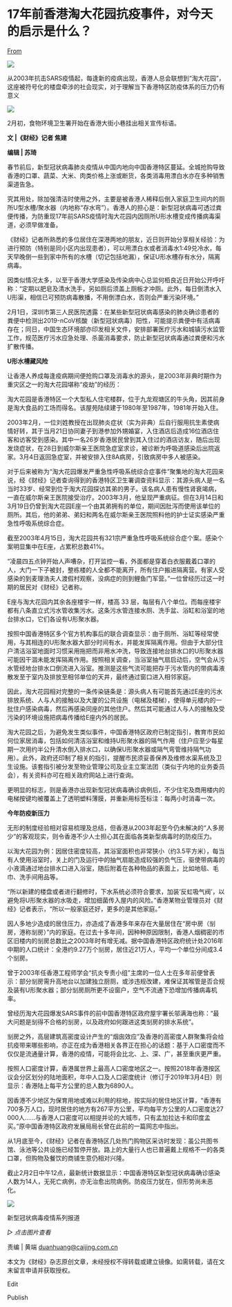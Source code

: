 # 17年前香港淘大花园抗疫事件，对今天的启示是什么？

[From](https://mp.weixin.qq.com/s/Nh0Hp8HrYRftfB6SZVW6Fg)  

![](https://res.cloudinary.com/dqvsulqdb/image/upload/v1580995614/ilst8ptd4jhqn1id8eib.gif)

从2003年抗击SARS疫情起，每逢新的疫病出现，香港人总会联想到“淘大花园”，这座被符号化的楼盘牵涉的社会现实，对于理解当下香港特区防疫体系的压力仍有意义  

![](https://res.cloudinary.com/dqvsulqdb/image/upload/v1580995615/vy5hxp4y4lqxqqo8gudn.jpg)

2月初，食物环境卫生署开始在香港大街小巷挂出相关宣传标语。

**文 |《财经》记者 焦建**

**编辑 | 苏琦**

春节前后，新型冠状病毒肺炎疫情从中国内地向中国香港特区蔓延。全城抢购导致香港的口罩、蔬菜、大米、肉类价格上涨或断货，各类消毒用漂白水亦在多种销售渠道告急。

究其用处，除加强清洁时使用之外，主要是被香港人稀释后倒入家庭卫生间内的厕所U型水槽/聚水器（内地称“存水弯”）。香港人的担心是：新型冠状病毒可透过粪便传播，为防重现17年前SARS疫情时淘大花园内因厕所U形水槽变成传播病毒渠道，必须早做准备。

《财经》记者所熟悉的多位居住在深港两地的朋友，近日则开始分享相关经验：为进行预防（特别是同小区内出现患者），可以用漂白水或者消毒水1:49兑冷水，每天早晚倒一些到家中所有的水槽（切记包括地漏），保证U形水槽存有水分，隔离病毒。

因类似情况太多，以至于香港大学感染及传染病中心总监何栢良近日开始公开呼吁称：“定期以肥皂及清水洗手，另如厕后须盖上厕板才冲厕。此外，每日倒清水入U形渠，相信已可预防病毒散播，不用倒漂白水，否则会严重污染环境。”

2月1日，深圳市第三人民医院透露：在某些新型冠状病毒感染的肺炎确诊患者的粪便中检测出2019-nCoV核酸（新型冠状病毒）阳性，可能提示粪便中有活病毒存在；同日，中国生态环境部亦印发相关文件，安排部署医疗污水和城镇污水监管工作，规范医疗污水应急处理、杀菌消毒要求，防止新型冠状病毒通过粪便和污水扩散传播。

**U形水槽藏风险**

让香港人养成每逢疫病期间便抢购口罩及消毒水的源头，是2003年非典时期作为重灾区之一的淘大花园堪称“疫劫”的经历：

淘大花园是香港特区一个大型私人住宅楼群，位于九龙观塘区的牛头角，因其前身是淘大食品的工场而得名。该屋苑陆续建于1980年至1987年，1981年开始入住。

2003年2月，一位刘姓教授在出现肺炎症状（实为非典）后自行服用抗生素使病情好转，其于当月21日协同妻子到港参加外甥婚宴，入住酒店后造成16位酒店住客和访客受到感染。其中一名26岁香港居民曾到其入住过的酒店访友，随后出现发烧症状，在28日到威尔斯亲王医院急症室求诊，被诊断为呼吸道感染后出院返家。3月4日返回急症室，并被安排入住8A病房，引致病房中多人被感染。

对于后来被称为“淘大花园爆发严重急性呼吸系统综合症事件”聚集地的淘大花园来说，经《财经》记者查询得到的香港特区卫生署调查资料显示：其源头病人是一名当时33岁、经常到位于淘大花园探访其弟的男子。该名病人患有慢性肾衰竭病，一直在威尔斯亲王医院接受治疗。2003年3月，他呈现严重病征。但在3月14日和3月19日仍曾到淘大花园E座一个由其弟拥有的单位，期间因肚泻而使用该单位的厕所。其后，他的弟弟、弟妇和两名在威尔斯亲王医院照料他的护士证实感染严重急性呼吸系统综合症。

截至2003年4月15日，淘大花园共有321宗严重急性呼吸系统综合症个案。感染个案明显集中在E座，占累积总数41%。

“凌晨四五点钟开始人声嘈杂，打开监控一看，外面都是穿着白衣服戴着口罩的人，大门一下子被封，整栋楼的人全都不能离开，所有住户搬进隔离营。有家人受感染的到麦理浩夫人渡假村观察，没病症的则到鲤鱼门军营。”一位曾经历过这一时期的居民对《财经》记者称。

E座与淘大花园内其余各座楼宇一样，楼高 33 层，每层有八个单位。而每座楼宇都有八条直立式污水管收集污水。这条污水管连接水厕、洗手盆、浴缸和浴室的地台排水口，它们各设有U形聚水器。

按照中国香港特区多个官方机构事后的联合调查显示：由于厕所、浴缸等经常使用，与其相连的U形聚水器大部分时间有水，并能发挥隔离作用。但由于大部分住户清洁浴室地面时习惯采用拖把而非用水冲洗，导致连接地台排水口的U形聚水器可能因干涸未能发挥隔离作用。按照相关调查，当浴室抽气扇启动后，空气会从污水管经地台排水口倒流进入浴室。推测是这些气流可能把存于污水管内的带病毒液散发至于室内及排放至相邻单位的天井，最终通过窗口进入相邻家庭。

因此，淘大花园相对完整的一条传染链条是：源头病人有可能首先通过E座的污水排放系统、人与人的接触以及大厦的公共设施（电梯及楼梯），使得单元楼内的一批住户感染病毒，然后再感染同座的其他住户。然后其可能通过人与人的接触及受污染的环境设施把病毒传播给E座内外的居民。

淘大花园之后，为避免发生类似事件，中国香港特区政府已制定指引，教育市民如何位家居消毒，包括如何清洁浴室和维持U形聚水器的隔气作用（住户应至少每星期一次用约半公升清水倒入排水口，以确保U形聚水器或隔气弯管维持隔气功用）。此外，政府还印制了相关的指引，提醒市民须妥善保养及维修水渠系统及卫生设施。该套指引被分发至物业管理公司及业主立案法团（类似于内地的业务委员会），有关资料亦可在相关政府网站上进行查询。

更明显的标志，则是香港亦出现新型冠状病毒确诊病例后，不少住宅及商用楼内的电梯按键均被覆盖上了透明塑料薄膜，并重新用标签标注：每两小时消毒一次。

**今年防疫新压力**

无形的制度经验相对容易梳理及总结，但香港从2003年起至今仍未解决的“人多房少”的客观现实，则令香港不少人士担心其在面临各类新型病毒时的防疫压力。

以淘大花园为例：因居住密度较高，其浴室面积也非常狭小（约3.5平方米），每当有人使用浴室时，关上的门及运行中的抽气扇能造成较强的负气压，驱使带病毒的小液滴通过地台排水口进入浴室，随后附着在各种物品的表面上，比如地毯、毛巾、洗手间用品等。

“所以新建的楼盘或者进行翻修时，下水系统必须符合要求，加装‘反虹吸气阀’，以避免将U形聚水器的水吸走，增加细菌传入屋内的风险。”香港某物业管理员对《财经》记者表示，“所以一般家庭还好，更多的是其他家庭。”

因人多地少造成的居住压力，亦造成了香港多年来存在大量居住在“房中房（㓥房，港称㓥房）”内的家庭。在过去十多年间，因种种原因限制，香港人烟稠密的市区旧楼内的㓥房总数比之2003年时有增无减。据中国香港特区政府统计处2016年中期的人口统计：全港约9.27万个㓥房，居住近21万人，平均一个单位分间成3.4个㓥房。

曾于2003年任香港工程师学会“抗炎专责小组”主席的一位人士在多年前便曾表示：部分㓥房需升高地台以加建独立厨厕，或涉违规改建，难保证其喉管是否合规及装有U形聚水器；部分㓥房厕所更不设窗户，空气不流通下恐增加传播病毒机率。

曾经历淘大花园爆发SARS事件的前中国香港特区政府屋宇署长邬满海也称：“最大问题是㓥得不合格的㓥房，以及政府如何跟进这类㓥房的排水系统”。

㓥房之外，高层建筑高密度设计产生的“烟囱效应”及香港的高密度人群聚集将会给抗疫带来哪些影响，亦正在成为香港相关各界正在担心的话题：基于人口密度而不仅仅是流通量计算，香港的疫情，可能将会比北、上、深、广，甚至重庆更严重。

按照人口密度计算，香港属世界上最高人口密度地区之一。按照2018年香港按区议会分区划分的陆地面积，年中人口及人口密度统计（修订于2019年3月4日）则显示：香港陆上每平方公里的总人数为6890人。

因香港不少地区为保育用地或难以利用的棕地，按实际的居住地区计算，“香港有700多万人口，现时居住的地方有267平方公里，平均每平方公里的人口密度达27 000人……与香港人口密度可以相提并论的大城市，只有孟加拉达卡和印度孟买。”原中国香港特区政府发展局局长曾在此前的一篇网志中指出。

从1月底至今，《财经》记者在香港特区几处热门购物区采访时发现：虽公共图书馆、泳池等公共设施已经暂停开放。路上的大量行人也已普遍戴上规格不一的各类口罩，但购物及餐饮的商铺生意仍相对兴隆。

截止2月2日中午12点，最新统计数据显示：中国香港特区新型冠状病毒确诊感染人数为14人，无死亡病例，亦无治愈出院病例。防疫压力犹在，但形势尚未恶化。

![](https://res.cloudinary.com/dqvsulqdb/image/upload/v1580995616/azqcrxg1i18dvl5qnr5z.jpg)

 新型冠状病毒疫情系列报道  

_▷ 点击图片查看_  

责编 | 黄端 duanhuang@caijing.com.cn

本文为《财经》杂志原创文章，未经授权不得转载或建立镜像。如需转载，请在文末留言申请并获取授权。

Edit

Publish
